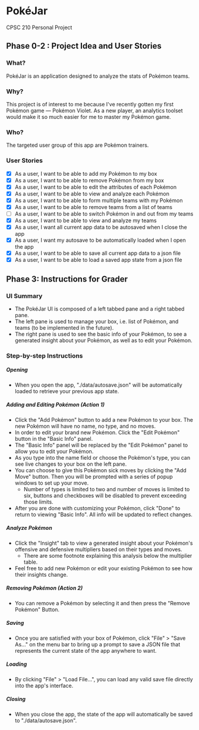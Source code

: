 # PokéJar
CPSC 210 Personal Project

## Phase 0-2 : Project Idea and User Stories

### What?

PokéJar is an application designed to analyze the stats of Pokémon teams.

### Why?

This project is of interest to me because
I've recently gotten my first Pokémon game &mdash; Pokémon Violet.
As a new player, an analytics toolset would make
it so much easier for me to master my Pokémon game.

### Who?

The targeted user group of this app are Pokémon trainers.

### User Stories

- [x] As a user, I want to be able to add my Pokémon to my box
- [x] As a user, I want to be able to remove Pokémon from my box
- [x] As a user, I want to be able to edit the attributes of each Pokémon
- [x] As a user, I want to be able to view and analyze each Pokémon
- [x] As a user, I want to be able to form multiple teams with my Pokémon
- [x] As a user, I want to be able to remove teams from a list of teams
- [ ] As a user, I want to be able to switch Pokémon in and out from my teams
- [x] As a user, I want to be able to view and analyze my teams
- [x] As a user, I want all current app data to be autosaved when I close the app
- [x] As a user, I want my autosave to be automatically loaded when I open the app
- [x] As a user, I want to be able to save all current app data to a json file
- [x] As a user, I want to be able to load a saved app state from a json file

## Phase 3: Instructions for Grader

### UI Summary

- The PokéJar UI is composed of a left tabbed pane and a right tabbed pane.
- The left pane is used to manage your box, i.e. list of Pokémon, and teams (to be implemented in the future).
- The right pane is used to see the basic info of your Pokémon, to see a generated insight about your Pokémon, as well as to edit your Pokémon.

### Step-by-step Instructions

##### Opening

- When you open the app, "./data/autosave.json" will be automatically loaded to retrieve your previous app state.

##### Adding and Editing Pokémon (Action 1)

- Click the "Add Pokémon" button to add a new Pokémon to your box. The new Pokémon will have no name, no type, and no moves.
- In order to edit your brand new Pokémon. Click the "Edit Pokémon" button in the "Basic Info" panel.
- The "Basic Info" panel will be replaced by the "Edit Pokémon" panel to allow you to edit your Pokémon.
- As you type into the name field or choose the Pokémon's type, you can see live changes to your box on the left pane.
- You can choose to give this Pokémon sick moves by clicking the "Add Move" button. Then you will be prompted with a series of popup windows to set up your move.
  - Number of types is limited to two and number of moves is limited to six, buttons and checkboxes will be disabled to prevent exceeding those limits.
- After you are done with customizing your Pokémon, click "Done" to return to viewing "Basic Info". All info will be updated to reflect changes.

##### Analyze Pokémon

- Click the "Insight" tab to view a generated insight about your Pokémon's offensive and defensive multipliers based on their types and moves. 
  - There are some footnote explaining this analysis below the multiplier table. 
- Feel free to add new Pokémon or edit your existing Pokémon to see how their insights change.

##### Removing Pokémon (Action 2)

- You can remove a Pokémon by selecting it and then press the "Remove Pokémon" Button.

##### Saving

- Once you are satisfied with your box of Pokémon, click "File" > "Save As..." on the menu bar to bring up a prompt to save a JSON file that represents the current state of the app anywhere to want.

##### Loading

- By clicking "File" > "Load File...", you can load any valid save file directly into the app's interface.

##### Closing

- When you close the app, the state of the app will automatically be saved to "./data/autosave.json".